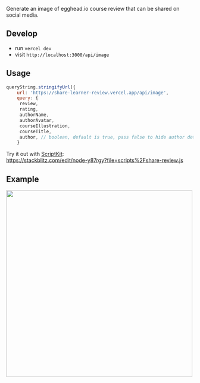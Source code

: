 Generate an image of egghead.io course review that can be shared on social media.

## Develop

- run `vercel dev`
- visit `http://localhost:3000/api/image`

## Usage

```js
queryString.stringifyUrl({
    url: 'https://share-learner-review.vercel.app/api/image',
    query: {
     review,
     rating,
     authorName,
     authorAvatar,
     courseIllustration,
     courseTitle,
     author, // boolean, default is true, pass false to hide author details
    }
```

Try it out with [ScriptKit](https://www.scriptkit.com/):<br/>
https://stackblitz.com/edit/node-y87rgy?file=scripts%2Fshare-review.js

## Example

<img src="https://share-learner-review.vercel.app/api/image?authorAvatar=https%3A%2F%2Fgravatar.com%2Favatar%2Fc44960e16988a85b6591e0c1b981da1b.png%3Fs%3D128%26d%3Dmp&authorName=Zac%20Jones&courseIllustration=https%3A%2F%2Fd2eip9sf3oo6c2.cloudfront.net%2Fplaylists%2Fsquare_covers%2F000%2F530%2F989%2Fthumb%2Fimage.png&courseTitle=Introduction%20to%20GROQ%20Query%20Language&rating=5&review=This%20course%20gave%20a%20clear%20picture%20of%20how%20to%20filter%20and%20build%20your%20data%20exactly%20how%20you%20need%20with%20GROQ.%20%0A%0AI%20loved%20the%20latter%20half%20of%20the%20course%20where%20John%20shows%20how%20to%20access%20and%20utilize%20parent%20scope%20in%20nested%20queries.%20%0A%0AThanks%20for%20this%20John%21" width="500" />
